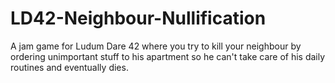 # LD42-Neighbour-Nullification
A jam game for Ludum Dare 42 where you try to kill your neighbour by ordering unimportant stuff to his apartment so he can't take care of his daily routines and eventually dies. 
